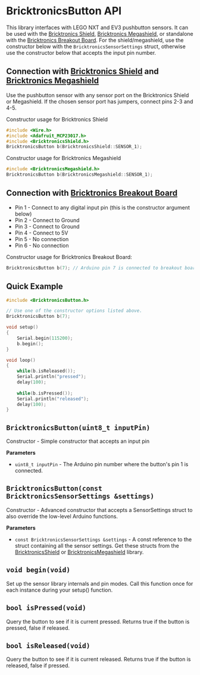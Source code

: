 # BricktronicsButton API

This library interfaces with LEGO NXT and EV3 pushbutton sensors. It can be used with the [Bricktronics Shield](https://store.wayneandlayne.com/products/bricktronics-shield-kit.html), [Bricktronics Megashield](https://store.wayneandlayne.com/products/bricktronics-megashield-kit.html), or standalone with the [Bricktronics Breakout Board](https://store.wayneandlayne.com/products/bricktronics-breakout-board.html). For the shield/megashield, use the constructor below with the `BricktronicsSensorSettings` struct, otherwise use the constructor below that accepts the input pin number.

## Connection with [Bricktronics Shield](https://store.wayneandlayne.com/products/bricktronics-shield-kit.html) and [Bricktronics Megashield](https://store.wayneandlayne.com/products/bricktronics-megashield-kit.html)

Use the pushbutton sensor with any sensor port on the Bricktronics Shield or Megashield. If the chosen sensor port has jumpers, connect pins 2-3 and 4-5.

Constructor usage for Bricktronics Shield
```C++
#include <Wire.h>
#include <Adafruit_MCP23017.h>
#include <BricktronicsShield.h>
BricktronicsButton b(BricktronicsShield::SENSOR_1);
```

Constructor usage for Bricktronics Megashield
```C++
#include <BricktronicsMegashield.h>
BricktronicsButton b(BricktronicsMegashield::SENSOR_1);
```

## Connection with [Bricktronics Breakout Board](https://store.wayneandlayne.com/products/bricktronics-breakout-board.html)

* Pin 1 - Connect to any digital input pin (this is the constructor argument below)
* Pin 2 - Connect to Ground
* Pin 3 - Connect to Ground
* Pin 4 - Connect to 5V
* Pin 5 - No connection
* Pin 6 - No connection

Constructor usage for Bricktronics Breakout Board:
```C++
BricktronicsButton b(7); // Arduino pin 7 is connected to breakout board pin 1.
```

## Quick Example

```C++
#include <BricktronicsButton.h>

// Use one of the constructor options listed above.
BricktronicsButton b(7);

void setup()
{
    Serial.begin(115200);
    b.begin();
}

void loop()
{
    while(b.isReleased());
    Serial.println("pressed");
    delay(100);
            
    while(b.isPressed());
    Serial.println("released");
    delay(100);
}
```

## `BricktronicsButton(uint8_t inputPin)`

Constructor - Simple constructor that accepts an input pin

**Parameters**

* `uint8_t inputPin` - The Arduino pin number where the button's pin 1 is connected.


## `BricktronicsButton(const BricktronicsSensorSettings &settings)`

Constructor - Advanced constructor that accepts a SensorSettings struct to also override the low-level Arduino functions.

**Parameters**

* `const BricktronicsSensorSettings &settings` - A const reference to the struct containing all the sensor settings. Get these structs from the [BricktronicsShield](https://github.com/wayneandlayne/BricktronicsShield) or [BricktronicsMegashield](https://github.com/wayneandlayne/BricktronicsMegashield) library.


## `void begin(void)`

Set up the sensor library internals and pin modes. Call this function once for each instance during your setup() function.


## `bool isPressed(void)`

Query the button to see if it is current pressed. Returns true if the button is pressed, false if released.


## `bool isReleased(void)`

Query the button to see if it is current released. Returns true if the button is released, false if pressed.
